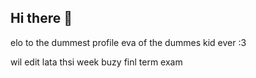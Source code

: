 ## Hi there 👋

elo to the dummest profile eva of the dummes kid ever :3

wil edit lata thsi week buzy finl term exam

